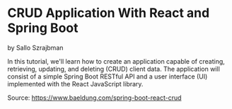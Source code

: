 # CRUD Application With React and Spring Boot
by Sallo Szrajbman

In this tutorial, we'll learn how to create an application capable of creating, retrieving, updating, and deleting (CRUD) client data. The application will consist of a simple Spring Boot RESTful API and a user interface (UI) implemented with the React JavaScript library.

Source: https://www.baeldung.com/spring-boot-react-crud